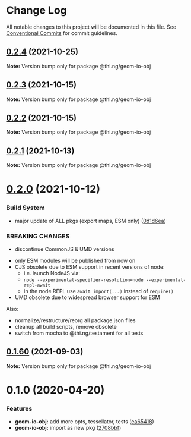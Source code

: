 # Change Log

All notable changes to this project will be documented in this file.
See [Conventional Commits](https://conventionalcommits.org) for commit guidelines.

## [0.2.4](https://github.com/thi-ng/umbrella/compare/@thi.ng/geom-io-obj@0.2.3...@thi.ng/geom-io-obj@0.2.4) (2021-10-25)

**Note:** Version bump only for package @thi.ng/geom-io-obj





## [0.2.3](https://github.com/thi-ng/umbrella/compare/@thi.ng/geom-io-obj@0.2.2...@thi.ng/geom-io-obj@0.2.3) (2021-10-15)

**Note:** Version bump only for package @thi.ng/geom-io-obj





## [0.2.2](https://github.com/thi-ng/umbrella/compare/@thi.ng/geom-io-obj@0.2.1...@thi.ng/geom-io-obj@0.2.2) (2021-10-15)

**Note:** Version bump only for package @thi.ng/geom-io-obj





## [0.2.1](https://github.com/thi-ng/umbrella/compare/@thi.ng/geom-io-obj@0.2.0...@thi.ng/geom-io-obj@0.2.1) (2021-10-13)

**Note:** Version bump only for package @thi.ng/geom-io-obj





# [0.2.0](https://github.com/thi-ng/umbrella/compare/@thi.ng/geom-io-obj@0.1.60...@thi.ng/geom-io-obj@0.2.0) (2021-10-12)


### Build System

* major update of ALL pkgs (export maps, ESM only) ([0d1d6ea](https://github.com/thi-ng/umbrella/commit/0d1d6ea9fab2a645d6c5f2bf2591459b939c09b6))


### BREAKING CHANGES

* discontinue CommonJS & UMD versions

- only ESM modules will be published from now on
- CJS obsolete due to ESM support in recent versions of node:
  - i.e. launch NodeJS via:
  - `node --experimental-specifier-resolution=node --experimental-repl-await`
  - in the node REPL use `await import(...)` instead of `require()`
- UMD obsolete due to widespread browser support for ESM

Also:
- normalize/restructure/reorg all package.json files
- cleanup all build scripts, remove obsolete
- switch from mocha to @thi.ng/testament for all tests






##  [0.1.60](https://github.com/thi-ng/umbrella/compare/@thi.ng/geom-io-obj@0.1.59...@thi.ng/geom-io-obj@0.1.60) (2021-09-03) 

**Note:** Version bump only for package @thi.ng/geom-io-obj 

#  0.1.0 (2020-04-20) 

###  Features 

- **geom-io-obj:** add more opts, tessellator, tests ([ea65418](https://github.com/thi-ng/umbrella/commit/ea6541847975846080a905b06e24c717fc648a84)) 
- **geom-io-obj:** import as new pkg ([2708bbf](https://github.com/thi-ng/umbrella/commit/2708bbfee138be06c71c8eb84996c533bdbba8e2))
